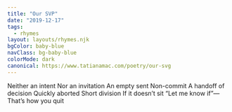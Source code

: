 ```yaml
---
title: "Our SVP"
date: "2019-12-17"
tags:
  - rhymes
layout: layouts/rhymes.njk
bgColor: baby-blue
navClass: bg-baby-blue
colorMode: dark
canonical: https://www.tatianamac.com/poetry/our-svg
---
```


Neither an intent
Nor an invitation
An empty sent
Non-commit
A handoff
of decision
Quickly aborted
Short division
If it doesn’t sit
“Let me know if”—
That’s how you quit
